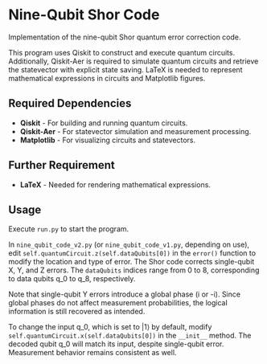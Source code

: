 # Nine-Qubit Shor Code
Implementation of the nine-qubit Shor quantum error correction code.

This program uses Qiskit to construct and execute quantum circuits.
Additionally, Qiskit-Aer is required to simulate quantum circuits and
retrieve the statevector with explicit state saving. LaTeX is needed to
represent mathematical expressions in circuits and Matplotlib figures.

## Required Dependencies
- **Qiskit** - For building and running quantum circuits.
- **Qiskit-Aer** - For statevector simulation and measurement processing.
- **Matplotlib** - For visualizing circuits and statevectors.
## Further Requirement
- **LaTeX** - Needed for rendering mathematical expressions.
## Usage
Execute `run.py` to start the program.

In `nine_qubit_code_v2.py` (or `nine_qubit_code_v1.py`, depending on use),
edit `self.quantumCircuit.z(self.dataQubits[0])` in the `error()` function
to modify the location and type of error. The Shor code corrects single-qubit
X, Y, and Z errors. The `dataQubits` indices range from 0 to 8, corresponding
to data qubits q_0 to q_8, respectively.

Note that single-qubit Y errors introduce a global phase (i or -i). Since global
phases do not affect measurement probabilities, the logical information is
still recovered as intended.

To change the input q_0, which is set to |1⟩ by default, modify
`self.quantumCircuit.x(self.dataQubits[0])` in the `__init__` method. The decoded
qubit q_0 will match its input, despite single-qubit error. Measurement behavior 
remains consistent as well.

